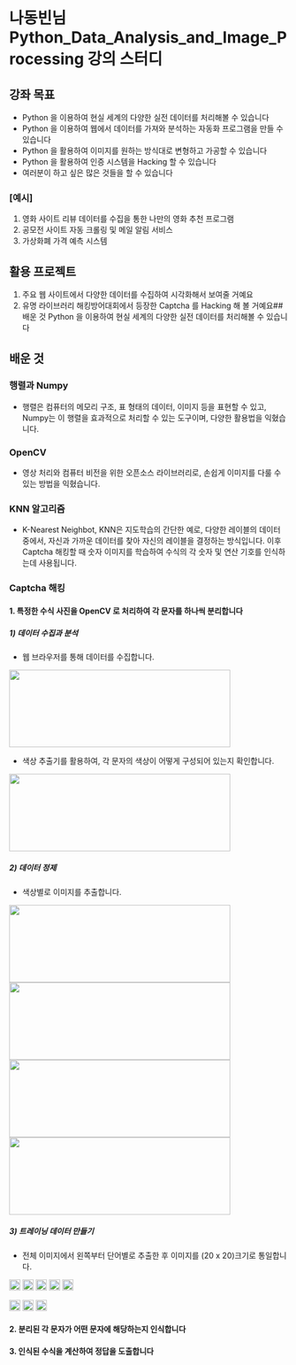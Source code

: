 # 나동빈님 Python_Data_Analysis_and_Image_Processing 강의 스터디

## 강좌 목표
* Python 을 이용하여 현실 세계의 다양한 실전 데이터를 처리해볼 수 있습니다
* Python 을 이용하여 웹에서 데이터를 가져와 분석하는 자동화 프로그램을 만들 수 있습니다
* Python 을 활용하여 이미지를 원하는 방식대로 변형하고 가공할 수 있습니다
* Python 을 활용하여 인증 시스템을 Hacking 할 수 있습니다
* 여러분이 하고 싶은 많은 것들을 할 수 있습니다
### [예시] 
1) 영화 사이트 리뷰 데이터를 수집을 통한 나만의 영화 추천 프로그램
2) 공모전 사이트 자동 크롤링 및 메일 알림 서비스
3) 가상화폐 가격 예측 시스템

## 활용 프로젝트 
1. 주요 웹 사이트에서 다양한 데이터를 수집하여 시각화해서 보여줄 거예요
2. 유명 라이브러리 해킹방어대회에서 등장한 Captcha 를 Hacking 해 볼 거예요## 배운 것
 Python 을 이용하여 현실 세계의 다양한 실전 데이터를 처리해볼 수 있습니다


## 배운 것
### 행렬과 Numpy
* 행렬은 컴퓨터의 메모리 구조, 표 형태의 데이터, 이미지 등을 표현할 수 있고, Numpy는 이 행렬을 효과적으로 처리할 수 있는 도구이며, 다양한 활용법을 익혔습니다.

### OpenCV 
* 영상 처리와 컴퓨터 비전을 위한 오픈소스 라이브러리로, 손쉽게 이미지를 다룰 수 있는 방법을 익혔습니다. 

### KNN 알고리즘
* K-Nearest Neighbot, KNN은 지도학습의 간단한 예로, 다양한 레이블의 데이터 중에서, 자신과 가까운 데이터를 찾아 자신의 레이블을 결정하는 방식입니다. 이후 Captcha 해킹할 때 숫자 이미지를 학습하여 수식의 각 숫자 및 연산 기호를 인식하는데 사용됩니다.

### Captcha 해킹
#### 1. 특정한 수식 사진을 OpenCV 로 처리하여 각 문자를 하나씩 분리합니다
##### 1) 데이터 수집과 분석
* 웹 브라우저를 통해 데이터를 수집합니다. 
<img src="https://user-images.githubusercontent.com/20950569/161182942-d709f322-519e-4719-b01b-b0ab05e10f52.png" width="400" height="140"/>

* 색상 추출기를 활용하여, 각 문자의 색상이 어떻게 구성되어 있는지 확인합니다.
<img src="https://user-images.githubusercontent.com/20950569/161183567-d838720c-8022-4040-b1e7-4d3a18a4a51a.png" width="400" height="140"/>

##### 2) 데이터 정제
* 색상별로 이미지를 추출합니다.
<img src="https://user-images.githubusercontent.com/20950569/161184288-a247ad1f-75aa-4472-831d-d810aba10970.png" width="400" height="140"/>
<img src="https://user-images.githubusercontent.com/20950569/161184404-032bb97f-d494-452a-a244-d91a67f59fde.png" width="400" height="140"/>
<img src="https://user-images.githubusercontent.com/20950569/161184140-8d67143a-1ef7-4ef4-ba54-4fb992309c0d.png" width="400" height="140"/>
<img src="https://user-images.githubusercontent.com/20950569/161184145-30be672c-89e8-4812-813c-6d37a4b1401c.png" width="400" height="140"/>

##### 3) 트레이닝 데이터 만들기
* 전체 이미지에서 왼쪽부터 단어별로 추출한 후 이미지를 (20 x 20)크기로 통일합니다.
<img src="https://user-images.githubusercontent.com/20950569/161185365-10b96e39-3467-42a8-a8ea-93b2ea5d5742.png" width="20" height="20"/>
<img src="https://user-images.githubusercontent.com/20950569/161185368-169ff5c6-7c82-4521-9b88-1d975dd04f3e.png" width="20" height="20"/>
<img src="https://user-images.githubusercontent.com/20950569/161185368-169ff5c6-7c82-4521-9b88-1d975dd04f3e.png" width="20" height="20"/>
<img src="https://user-images.githubusercontent.com/20950569/161185368-169ff5c6-7c82-4521-9b88-1d975dd04f3e.png" width="20" height="20"/>
<img src="https://user-images.githubusercontent.com/20950569/161185368-169ff5c6-7c82-4521-9b88-1d975dd04f3e.png" width="20" height="20"/>

<img src="https://user-images.githubusercontent.com/20950569/161185361-6a1bd244-2110-4c44-b93f-c0fa8dcadafa.png" width="20" height="20"/> <img src="https://user-images.githubusercontent.com/20950569/161185362-6117f9f7-e776-45c1-a736-ad84fc27beec.png" width="20" height="20"/> <img src="https://user-images.githubusercontent.com/20950569/161185364-fcd54d92-7944-4446-acaf-2e37d7633baf.png" width="20" height="20"/>



#### 2. 분리된 각 문자가 어떤 문자에 해당하는지 인식합니다
#### 3. 인식된 수식을 계산하여 정답을 도출합니다
